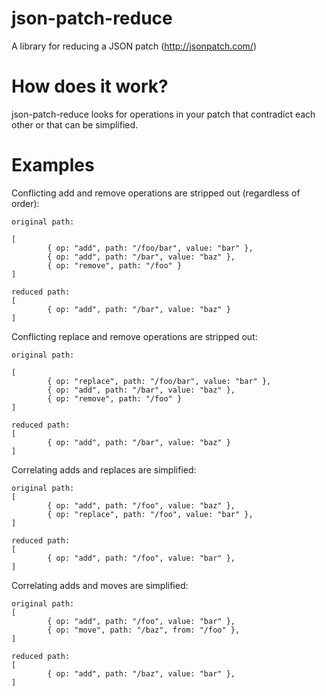 # json-patch-reduce

A library for reducing a JSON patch (http://jsonpatch.com/)

# How does it work?

json-patch-reduce looks for operations in your patch that contradict each other or that can be simplified.

# Examples

Conflicting add and remove operations are stripped out (regardless of order):

```
original path:

[
        { op: "add", path: "/foo/bar", value: "bar" },
        { op: "add", path: "/bar", value: "baz" },
        { op: "remove", path: "/foo" }
]

reduced path:
[
        { op: "add", path: "/bar", value: "baz" }
]
```

Conflicting replace and remove operations are stripped out:

```
original path:

[
        { op: "replace", path: "/foo/bar", value: "bar" },
        { op: "add", path: "/bar", value: "baz" },
        { op: "remove", path: "/foo" }
]

reduced path:
[
        { op: "add", path: "/bar", value: "baz" }
]
```

Correlating adds and replaces are simplified:

```
original path:
[
        { op: "add", path: "/foo", value: "baz" },
        { op: "replace", path: "/foo", value: "bar" },
]

reduced path:
[
        { op: "add", path: "/foo", value: "bar" },
]
```

Correlating adds and moves are simplified:

```
original path:
[
        { op: "add", path: "/foo", value: "bar" },
        { op: "move", path: "/baz", from: "/foo" },
]

reduced path:
[
        { op: "add", path: "/baz", value: "bar" },
]
```


